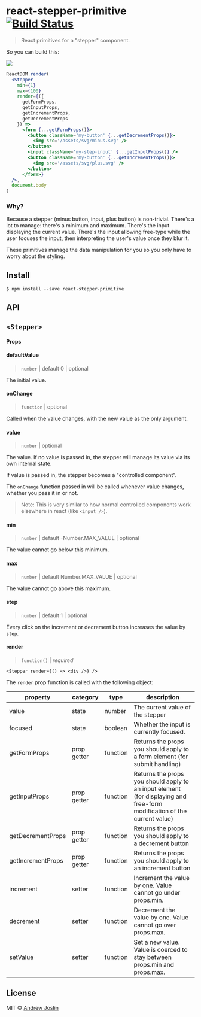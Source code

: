 # react-stepper-primitive [![Build Status](https://travis-ci.org/ajoslin/react-stepper-primitive.svg?branch=master)](https://travis-ci.org/ajoslin/react-stepper-primitive)

> React primitives for a "stepper" component.

So you can build this:

![](http://ajoslin.co/xNFW9Y/3K1juxob+)

```jsx
ReactDOM.render(
  <Stepper
    min={1}
    max={100}
    render={({
      getFormProps,
      getInputProps,
      getIncrementProps,
      getDecrementProps
    }) =>
      <form {...getFormProps()}>
        <button className='my-button' {...getDecrementProps()}>
          <img src='/assets/svg/minus.svg' />
        </button>
        <input className='my-step-input' {...getInputProps()} />
        <button className='my-button' {...getIncrementProps()}>
          <img src='/assets/svg/plus.svg' />
        </button>
      </form>}
  />,
  document.body
)
```


### Why?

Because a stepper (minus button, input, plus button) is non-trivial. There's a lot to manage: there's a minimum and maximum. There's the input displaying the current value. There's the input allowing free-type while the user focuses the input, then interpreting the user's value once they blur it.

These primitives manage the data manipulation for you so you only have to worry about the styling.

## Install

```
$ npm install --save react-stepper-primitive
```

## API

## `<Stepper>`

#### Props

#### defaultValue

> `number` | default 0 | optional

The initial value.


#### onChange

> `function` | optional

Called when the value changes, with the new value as the only argument.

#### value

> `number` | optional

The value. If no value is passed in, the stepper will manage its value via its own internal state.

If value is passed in, the stepper becomes a "controlled component".

The `onChange` function passed in will be called whenever value changes, whether you pass it in or not.

> Note: This is very similar to how normal controlled components work elsewhere
> in react (like `<input />`).

#### min

> `number` | default -Number.MAX_VALUE | optional

The value cannot go below this minimum.

#### max

> `number` | default Number.MAX_VALUE | optional

The value cannot go above this maximum.

#### step

> `number` | default 1 | optional

Every click on the increment or decrement button increases the value by `step`.

#### render

> `function()` | *required*

`<Stepper render={() => <div />} />`

The `render` prop function is called with the following object:

| property          | category    | type     | description                                                                                                             |
|-------------------|-------------|----------|-------------------------------------------------------------------------------------------------------------------------|
| value             | state       | number   | The current value of the stepper                                                                                        |
| focused           | state       | boolean  | Whether the input is currently focused.                                                                                 |
| getFormProps      | prop getter | function | Returns the props you should apply to a form element (for submit handling)                                              |
| getInputProps     | prop getter | function | Returns the props you should apply to an input element (for displaying and free-form modification of the current value) |
| getDecrementProps | prop getter | function | Returns the props you should apply to a decrement button                                                                |
| getIncrementProps | prop getter | function | Returns the props you should apply to an increment button                                                               |
| increment         | setter      | function | Increment the value by one. Value cannot go under props.min.                                                        |
| decrement         | setter      | function | Decrement the value by one. Value cannot go over props.max.                                                         |
| setValue          | setter      | function | Set a new value. Value is coerced to stay between props.min and props.max.                                      |

## License

MIT © [Andrew Joslin](http://ajoslin.com)
